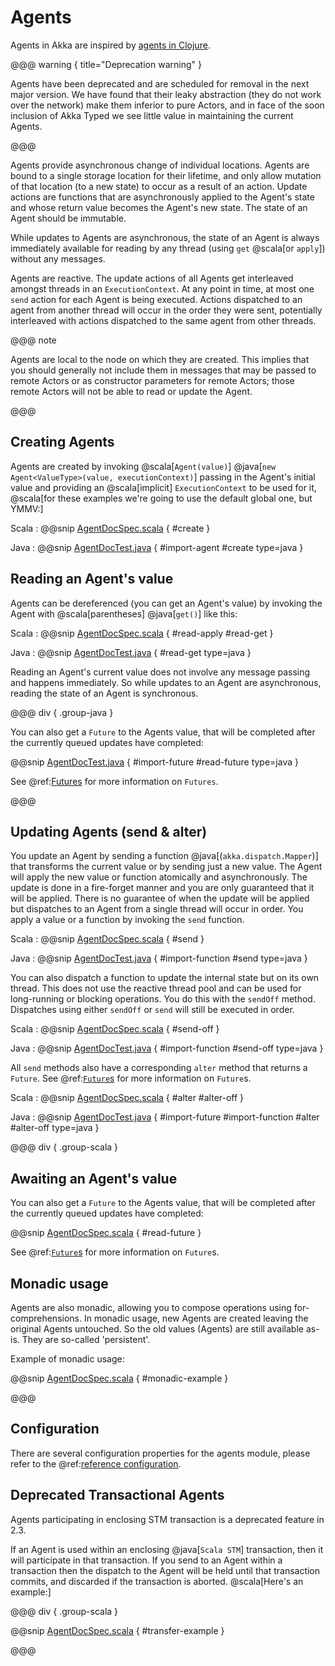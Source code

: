 # Agents

Agents in Akka are inspired by [agents in Clojure](http://clojure.org/agents).

@@@ warning { title="Deprecation warning" }

Agents have been deprecated and are scheduled for removal
in the next major version. We have found that their leaky abstraction (they do not
work over the network) make them inferior to pure Actors, and in face of the soon
inclusion of Akka Typed we see little value in maintaining the current Agents.

@@@

Agents provide asynchronous change of individual locations. Agents are bound to
a single storage location for their lifetime, and only allow mutation of that
location (to a new state) to occur as a result of an action. Update actions are
functions that are asynchronously applied to the Agent's state and whose return
value becomes the Agent's new state. The state of an Agent should be immutable.

While updates to Agents are asynchronous, the state of an Agent is always
immediately available for reading by any thread (using `get` @scala[or `apply`])
without any messages.

Agents are reactive. The update actions of all Agents get interleaved amongst
threads in an `ExecutionContext`. At any point in time, at most one `send` action for
each Agent is being executed. Actions dispatched to an agent from another thread
will occur in the order they were sent, potentially interleaved with actions
dispatched to the same agent from other threads.

@@@ note

Agents are local to the node on which they are created. This implies that you
should generally not include them in messages that may be passed to remote Actors
or as constructor parameters for remote Actors; those remote Actors will not be able to
read or update the Agent.

@@@

## Creating Agents

Agents are created by invoking @scala[`Agent(value)`] @java[`new Agent<ValueType>(value, executionContext)`] passing in the Agent's initial
value and providing an @scala[implicit] `ExecutionContext` to be used for it, 
@scala[for these examples we're going to use the default global one, but YMMV:]

Scala
:  @@snip [AgentDocSpec.scala]($code$/scala/docs/agent/AgentDocSpec.scala) { #create }

Java
:  @@snip [AgentDocTest.java]($code$/java/jdocs/agent/AgentDocTest.java) { #import-agent #create type=java }

## Reading an Agent's value

Agents can be dereferenced (you can get an Agent's value) by invoking the Agent
with @scala[parentheses] @java[`get()`] like this:

Scala
:  @@snip [AgentDocSpec.scala]($code$/scala/docs/agent/AgentDocSpec.scala) { #read-apply #read-get  }

Java
:  @@snip [AgentDocTest.java]($code$/java/jdocs/agent/AgentDocTest.java) { #read-get type=java }

Reading an Agent's current value does not involve any message passing and
happens immediately. So while updates to an Agent are asynchronous, reading the
state of an Agent is synchronous.

@@@ div { .group-java }

You can also get a `Future` to the Agents value, that will be completed after the
currently queued updates have completed:

@@snip [AgentDocTest.java]($code$/java/jdocs/agent/AgentDocTest.java) { #import-future #read-future type=java }

See @ref:[Futures](futures.md) for more information on `Futures`.

@@@ 

## Updating Agents (send & alter)

You update an Agent by sending a function @java[(`akka.dispatch.Mapper`)] that transforms the current value or
by sending just a new value. The Agent will apply the new value or function
atomically and asynchronously. The update is done in a fire-forget manner and
you are only guaranteed that it will be applied. There is no guarantee of when
the update will be applied but dispatches to an Agent from a single thread will
occur in order. You apply a value or a function by invoking the `send`
function.

Scala
:  @@snip [AgentDocSpec.scala]($code$/scala/docs/agent/AgentDocSpec.scala) { #send }

Java
:  @@snip [AgentDocTest.java]($code$/java/jdocs/agent/AgentDocTest.java) { #import-function #send type=java }

You can also dispatch a function to update the internal state but on its own
thread. This does not use the reactive thread pool and can be used for
long-running or blocking operations. You do this with the `sendOff`
method. Dispatches using either `sendOff` or `send` will still be executed
in order.

Scala
:  @@snip [AgentDocSpec.scala]($code$/scala/docs/agent/AgentDocSpec.scala) { #send-off }

Java
:  @@snip [AgentDocTest.java]($code$/java/jdocs/agent/AgentDocTest.java) { #import-function #send-off type=java }

All `send` methods also have a corresponding `alter` method that returns a `Future`.
See @ref:[`Future`s](futures.md) for more information on `Future`s.

Scala
:  @@snip [AgentDocSpec.scala]($code$/scala/docs/agent/AgentDocSpec.scala) { #alter #alter-off }

Java
:  @@snip [AgentDocTest.java]($code$/java/jdocs/agent/AgentDocTest.java) { #import-future #import-function #alter #alter-off type=java }

@@@ div { .group-scala }

## Awaiting an Agent's value

You can also get a `Future` to the Agents value, that will be completed after the
currently queued updates have completed:

@@snip [AgentDocSpec.scala]($code$/scala/docs/agent/AgentDocSpec.scala) { #read-future }

See @ref:[`Future`s](futures.md) for more information on `Future`s.

## Monadic usage

Agents are also monadic, allowing you to compose operations using
for-comprehensions. In monadic usage, new Agents are created leaving the
original Agents untouched. So the old values (Agents) are still available
as-is. They are so-called 'persistent'.

Example of monadic usage:

@@snip [AgentDocSpec.scala]($code$/scala/docs/agent/AgentDocSpec.scala) { #monadic-example }

@@@

## Configuration

There are several configuration properties for the agents module, please refer
to the @ref:[reference configuration](general/configuration.md#config-akka-agent).

## Deprecated Transactional Agents

Agents participating in enclosing STM transaction is a deprecated feature in 2.3.

If an Agent is used within an enclosing @java[`Scala STM`] transaction, then it will participate in
that transaction. If you send to an Agent within a transaction then the dispatch
to the Agent will be held until that transaction commits, and discarded if the
transaction is aborted. @scala[Here's an example:]

@@@ div { .group-scala }

@@snip [AgentDocSpec.scala]($code$/scala/docs/agent/AgentDocSpec.scala) { #transfer-example }

@@@